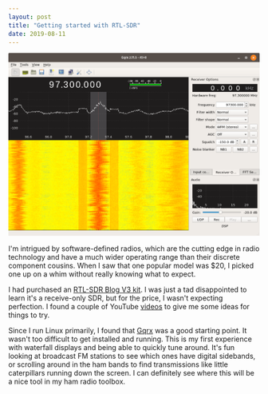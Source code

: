 ```yaml
---
layout: post
title: "Getting started with RTL-SDR"
date: 2019-08-11
---
```


![gqrx window on 97.3 FM](/assets/2019-08-11-gqrx.png)

I'm intrigued by software-defined radios, which are the cutting edge in radio technology and have a
much wider operating range than their discrete component cousins. When I saw that one popular model
was $20, I picked one up on a whim without really knowing what to expect.

I had purchased an [RTL-SDR Blog V3 kit](https://amzn.com/B011HVUEME). I was just a tad disappointed
to learn it's a receive-only SDR, but for the price, I wasn't expecting perfection. I found a couple
of YouTube [videos](https://youtu.be/9QzklSyKqQM) to give me some ideas for things to try.

Since I run Linux primarily, I found that [Gqrx](http://gqrx.dk/download/install-ubuntu) was a good
starting point. It wasn't too difficult to get installed and running. This is my first experience
with waterfall displays and being able to quickly tune around. It's fun looking at broadcast FM
stations to see which ones have digital sidebands, or scrolling around in the ham bands to find
transmissions like little caterpillars running down the screen. I can definitely see where this will
be a nice tool in my ham radio toolbox.

